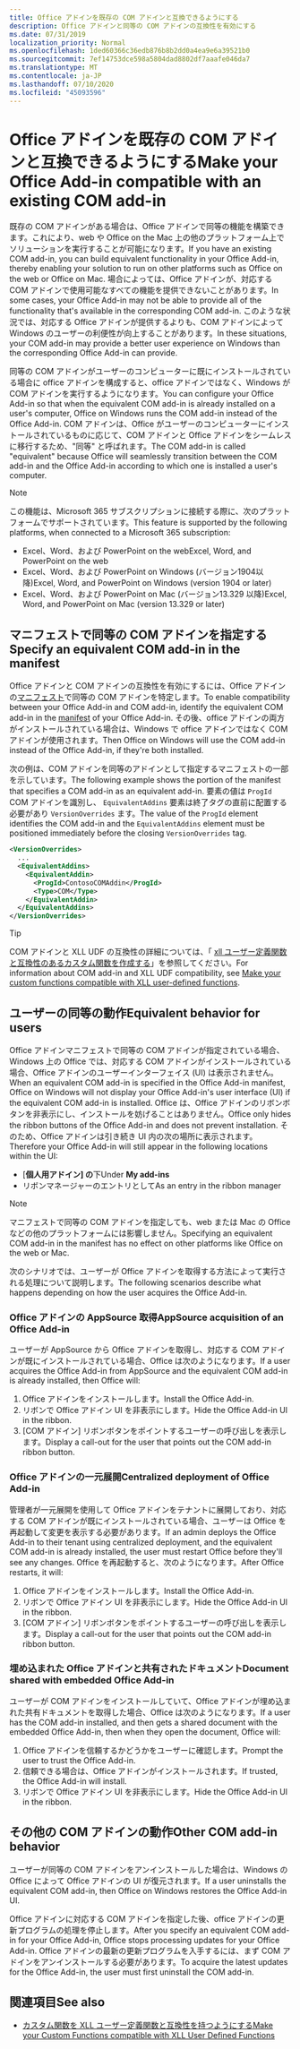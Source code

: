 ```yaml
---
title: Office アドインを既存の COM アドインと互換できるようにする
description: Office アドインと同等の COM アドインの互換性を有効にする
ms.date: 07/31/2019
localization_priority: Normal
ms.openlocfilehash: 1ded60366c36edb876b8b2dd0a4ea9e6a39521b0
ms.sourcegitcommit: 7ef14753dce598a5804dad8802df7aaafe046da7
ms.translationtype: MT
ms.contentlocale: ja-JP
ms.lasthandoff: 07/10/2020
ms.locfileid: "45093596"
---
```

# <a name="make-your-office-add-in-compatible-with-an-existing-com-add-in"></a><span data-ttu-id="21780-103">Office アドインを既存の COM アドインと互換できるようにする</span><span class="sxs-lookup"><span data-stu-id="21780-103">Make your Office Add-in compatible with an existing COM add-in</span></span>

<span data-ttu-id="21780-104">既存の COM アドインがある場合は、Office アドインで同等の機能を構築できます。これにより、web や Office on the Mac 上の他のプラットフォーム上でソリューションを実行することが可能になります。</span><span class="sxs-lookup"><span data-stu-id="21780-104">If you have an existing COM add-in, you can build equivalent functionality in your Office Add-in, thereby enabling your solution to run on other platforms such as Office on the web or Office on Mac.</span></span> <span data-ttu-id="21780-105">場合によっては、Office アドインが、対応する COM アドインで使用可能なすべての機能を提供できないことがあります。</span><span class="sxs-lookup"><span data-stu-id="21780-105">In some cases, your Office Add-in may not be able to provide all of the functionality that's available in the corresponding COM add-in.</span></span> <span data-ttu-id="21780-106">このような状況では、対応する Office アドインが提供するよりも、COM アドインによって Windows のユーザーの利便性が向上することがあります。</span><span class="sxs-lookup"><span data-stu-id="21780-106">In these situations, your COM add-in may provide a better user experience on Windows than the corresponding Office Add-in can provide.</span></span>

<span data-ttu-id="21780-107">同等の COM アドインがユーザーのコンピューターに既にインストールされている場合に office アドインを構成すると、office アドインではなく、Windows が COM アドインを実行するようになります。</span><span class="sxs-lookup"><span data-stu-id="21780-107">You can configure your Office Add-in so that when the equivalent COM add-in is already installed on a user's computer, Office on Windows runs the COM add-in instead of the Office Add-in.</span></span> <span data-ttu-id="21780-108">COM アドインは、Office がユーザーのコンピューターにインストールされているものに応じて、COM アドインと Office アドインをシームレスに移行するため、"同等" と呼ばれます。</span><span class="sxs-lookup"><span data-stu-id="21780-108">The COM add-in is called "equivalent" because Office will seamlessly transition between the COM add-in and the Office Add-in according to which one is installed a user's computer.</span></span>

> [!NOTE]
> <span data-ttu-id="21780-109">この機能は、Microsoft 365 サブスクリプションに接続する際に、次のプラットフォームでサポートされています。</span><span class="sxs-lookup"><span data-stu-id="21780-109">This feature is supported by the following platforms, when connected to a Microsoft 365 subscription:</span></span>
> - <span data-ttu-id="21780-110">Excel、Word、および PowerPoint on the web</span><span class="sxs-lookup"><span data-stu-id="21780-110">Excel, Word, and PowerPoint on the web</span></span>
> - <span data-ttu-id="21780-111">Excel、Word、および PowerPoint on Windows (バージョン1904以降)</span><span class="sxs-lookup"><span data-stu-id="21780-111">Excel, Word, and PowerPoint on Windows (version 1904 or later)</span></span>
> - <span data-ttu-id="21780-112">Excel、Word、および PowerPoint on Mac (バージョン13.329 以降)</span><span class="sxs-lookup"><span data-stu-id="21780-112">Excel, Word, and PowerPoint on Mac (version 13.329 or later)</span></span>

## <a name="specify-an-equivalent-com-add-in-in-the-manifest"></a><span data-ttu-id="21780-113">マニフェストで同等の COM アドインを指定する</span><span class="sxs-lookup"><span data-stu-id="21780-113">Specify an equivalent COM add-in in the manifest</span></span>

<span data-ttu-id="21780-114">Office アドインと COM アドインの互換性を有効にするには、Office アドインの[マニフェスト](add-in-manifests.md)で同等の COM アドインを特定します。</span><span class="sxs-lookup"><span data-stu-id="21780-114">To enable compatibility between your Office Add-in and COM add-in, identify the equivalent COM add-in in the [manifest](add-in-manifests.md) of your Office Add-in.</span></span> <span data-ttu-id="21780-115">その後、office アドインの両方がインストールされている場合は、Windows で office アドインではなく COM アドインが使用されます。</span><span class="sxs-lookup"><span data-stu-id="21780-115">Then Office on Windows will use the COM add-in instead of the Office Add-in, if they're both installed.</span></span>

<span data-ttu-id="21780-116">次の例は、COM アドインを同等のアドインとして指定するマニフェストの一部を示しています。</span><span class="sxs-lookup"><span data-stu-id="21780-116">The following example shows the portion of the manifest that specifies a COM add-in as an equivalent add-in.</span></span> <span data-ttu-id="21780-117">要素の値は `ProgId` COM アドインを識別し、 `EquivalentAddins` 要素は終了タグの直前に配置する必要があり `VersionOverrides` ます。</span><span class="sxs-lookup"><span data-stu-id="21780-117">The value of the `ProgId` element identifies the COM add-in and the `EquivalentAddins` element must be positioned immediately before the closing `VersionOverrides` tag.</span></span>

```xml
<VersionOverrides>
  ...
  <EquivalentAddins>
    <EquivalentAddin>
      <ProgId>ContosoCOMAddin</ProgId>
      <Type>COM</Type>
    </EquivalentAddin>
  </EquivalentAddins>
</VersionOverrides>
```

> [!TIP]
> <span data-ttu-id="21780-118">COM アドインと XLL UDF の互換性の詳細については、「 [xll ユーザー定義関数と互換性のあるカスタム関数を作成する](../excel/make-custom-functions-compatible-with-xll-udf.md)」を参照してください。</span><span class="sxs-lookup"><span data-stu-id="21780-118">For information about COM add-in and XLL UDF compatibility, see [Make your custom functions compatible with XLL user-defined functions](../excel/make-custom-functions-compatible-with-xll-udf.md).</span></span>

## <a name="equivalent-behavior-for-users"></a><span data-ttu-id="21780-119">ユーザーの同等の動作</span><span class="sxs-lookup"><span data-stu-id="21780-119">Equivalent behavior for users</span></span>

<span data-ttu-id="21780-120">Office アドインマニフェストで同等の COM アドインが指定されている場合、Windows 上の Office では、対応する COM アドインがインストールされている場合、Office アドインのユーザーインターフェイス (UI) は表示されません。</span><span class="sxs-lookup"><span data-stu-id="21780-120">When an equivalent COM add-in is specified in the Office Add-in manifest, Office on Windows will not display your Office Add-in's user interface (UI) if the equivalent COM add-in is installed.</span></span> <span data-ttu-id="21780-121">Office は、Office アドインのリボンボタンを非表示にし、インストールを妨げることはありません。</span><span class="sxs-lookup"><span data-stu-id="21780-121">Office only hides the ribbon buttons of the Office Add-in and does not prevent installation.</span></span> <span data-ttu-id="21780-122">そのため、Office アドインは引き続き UI 内の次の場所に表示されます。</span><span class="sxs-lookup"><span data-stu-id="21780-122">Therefore your Office Add-in will still appear in the following locations within the UI:</span></span>

- <span data-ttu-id="21780-123">[**個人用アドイン] の**下</span><span class="sxs-lookup"><span data-stu-id="21780-123">Under **My add-ins**</span></span>
- <span data-ttu-id="21780-124">リボンマネージャーのエントリとして</span><span class="sxs-lookup"><span data-stu-id="21780-124">As an entry in the ribbon manager</span></span>

> [!NOTE]
> <span data-ttu-id="21780-125">マニフェストで同等の COM アドインを指定しても、web または Mac の Office などの他のプラットフォームには影響しません。</span><span class="sxs-lookup"><span data-stu-id="21780-125">Specifying an equivalent COM add-in in the manifest has no effect on other platforms like Office on the web or Mac.</span></span>

<span data-ttu-id="21780-126">次のシナリオでは、ユーザーが Office アドインを取得する方法によって実行される処理について説明します。</span><span class="sxs-lookup"><span data-stu-id="21780-126">The following scenarios describe what happens depending on how the user acquires the Office Add-in.</span></span>

### <a name="appsource-acquisition-of-an-office-add-in"></a><span data-ttu-id="21780-127">Office アドインの AppSource 取得</span><span class="sxs-lookup"><span data-stu-id="21780-127">AppSource acquisition of an Office Add-in</span></span>

<span data-ttu-id="21780-128">ユーザーが AppSource から Office アドインを取得し、対応する COM アドインが既にインストールされている場合、Office は次のようになります。</span><span class="sxs-lookup"><span data-stu-id="21780-128">If a user acquires the Office Add-in from AppSource and the equivalent COM add-in is already installed, then Office will:</span></span>

1. <span data-ttu-id="21780-129">Office アドインをインストールします。</span><span class="sxs-lookup"><span data-stu-id="21780-129">Install the Office Add-in.</span></span>
2. <span data-ttu-id="21780-130">リボンで Office アドイン UI を非表示にします。</span><span class="sxs-lookup"><span data-stu-id="21780-130">Hide the Office Add-in UI in the ribbon.</span></span>
3. <span data-ttu-id="21780-131">[COM アドイン] リボンボタンをポイントするユーザーの呼び出しを表示します。</span><span class="sxs-lookup"><span data-stu-id="21780-131">Display a call-out for the user that points out the COM add-in ribbon button.</span></span>

### <a name="centralized-deployment-of-office-add-in"></a><span data-ttu-id="21780-132">Office アドインの一元展開</span><span class="sxs-lookup"><span data-stu-id="21780-132">Centralized deployment of Office Add-in</span></span>

<span data-ttu-id="21780-133">管理者が一元展開を使用して Office アドインをテナントに展開しており、対応する COM アドインが既にインストールされている場合、ユーザーは Office を再起動して変更を表示する必要があります。</span><span class="sxs-lookup"><span data-stu-id="21780-133">If an admin deploys the Office Add-in to their tenant using centralized deployment, and the equivalent COM add-in is already installed, the user must restart Office before they'll see any changes.</span></span> <span data-ttu-id="21780-134">Office を再起動すると、次のようになります。</span><span class="sxs-lookup"><span data-stu-id="21780-134">After Office restarts, it will:</span></span>

1. <span data-ttu-id="21780-135">Office アドインをインストールします。</span><span class="sxs-lookup"><span data-stu-id="21780-135">Install the Office Add-in.</span></span>
2. <span data-ttu-id="21780-136">リボンで Office アドイン UI を非表示にします。</span><span class="sxs-lookup"><span data-stu-id="21780-136">Hide the Office Add-in UI in the ribbon.</span></span>
3. <span data-ttu-id="21780-137">[COM アドイン] リボンボタンをポイントするユーザーの呼び出しを表示します。</span><span class="sxs-lookup"><span data-stu-id="21780-137">Display a call-out for the user that points out the COM add-in ribbon button.</span></span>

### <a name="document-shared-with-embedded-office-add-in"></a><span data-ttu-id="21780-138">埋め込まれた Office アドインと共有されたドキュメント</span><span class="sxs-lookup"><span data-stu-id="21780-138">Document shared with embedded Office Add-in</span></span>

<span data-ttu-id="21780-139">ユーザーが COM アドインをインストールしていて、Office アドインが埋め込まれた共有ドキュメントを取得した場合、Office は次のようになります。</span><span class="sxs-lookup"><span data-stu-id="21780-139">If a user has the COM add-in installed, and then gets a shared document with the embedded Office Add-in, then when they open the document, Office will:</span></span>

1. <span data-ttu-id="21780-140">Office アドインを信頼するかどうかをユーザーに確認します。</span><span class="sxs-lookup"><span data-stu-id="21780-140">Prompt the user to trust the Office Add-in.</span></span>
2. <span data-ttu-id="21780-141">信頼できる場合は、Office アドインがインストールされます。</span><span class="sxs-lookup"><span data-stu-id="21780-141">If trusted, the Office Add-in will install.</span></span>
3. <span data-ttu-id="21780-142">リボンで Office アドイン UI を非表示にします。</span><span class="sxs-lookup"><span data-stu-id="21780-142">Hide the Office Add-in UI in the ribbon.</span></span>

## <a name="other-com-add-in-behavior"></a><span data-ttu-id="21780-143">その他の COM アドインの動作</span><span class="sxs-lookup"><span data-stu-id="21780-143">Other COM add-in behavior</span></span>

<span data-ttu-id="21780-144">ユーザーが同等の COM アドインをアンインストールした場合は、Windows の Office によって Office アドインの UI が復元されます。</span><span class="sxs-lookup"><span data-stu-id="21780-144">If a user uninstalls the equivalent COM add-in, then Office on Windows restores the Office Add-in UI.</span></span>

<span data-ttu-id="21780-145">Office アドインに対応する COM アドインを指定した後、office アドインの更新プログラムの処理を停止します。</span><span class="sxs-lookup"><span data-stu-id="21780-145">After you specify an equivalent COM add-in for your Office Add-in, Office stops processing updates for your Office Add-in.</span></span> <span data-ttu-id="21780-146">Office アドインの最新の更新プログラムを入手するには、まず COM アドインをアンインストールする必要があります。</span><span class="sxs-lookup"><span data-stu-id="21780-146">To acquire the latest updates for the Office Add-in, the user must first uninstall the COM add-in.</span></span>

## <a name="see-also"></a><span data-ttu-id="21780-147">関連項目</span><span class="sxs-lookup"><span data-stu-id="21780-147">See also</span></span>

- [<span data-ttu-id="21780-148">カスタム関数を XLL ユーザー定義関数と互換性を持つようにする</span><span class="sxs-lookup"><span data-stu-id="21780-148">Make your Custom Functions compatible with XLL User Defined Functions</span></span>](../excel/make-custom-functions-compatible-with-xll-udf.md)
